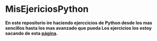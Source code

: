 # MisEjericiosPython
<strong> En este repositorio ire haciendo ejerccicios de Python desde los mas sencillos hasta los mas avanzado que pueda <strong>
Los ejercicios los estoy sacando de esta [página](https://aprendeconalf.es/docencia/python/ejercicios/).
